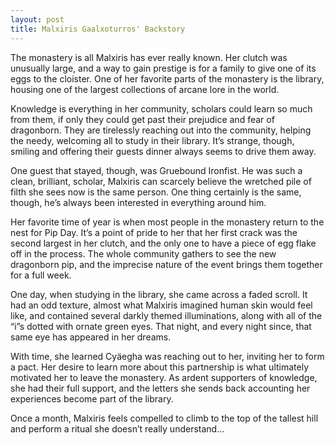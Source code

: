 ```yaml
---
layout: post
title: Malxiris Gaalxoturros' Backstory
---
```


The monastery is all Malxiris has ever really known. Her clutch was
unusually large, and a way to gain prestige is for a family to give
one of its eggs to the cloister. One of her favorite parts of the
monastery is the library, housing one of the largest collections of
arcane lore in the world.

Knowledge is everything in her community, scholars could learn so much
from them, if only they could get past their prejudice and fear of
dragonborn. They are tirelessly reaching out into the community,
helping the needy, welcoming all to study in their library. It’s
strange, though, smiling and offering their guests dinner always seems
to drive them away.

One guest that stayed, though, was Gruebound Ironfist. He was such a
clean, brilliant, scholar, Malxiris can scarcely believe the wretched
pile of filth she sees now is the same person. One thing certainly is
the same, though, he’s always been interested in everything around
him.

Her favorite time of year is when most people in the monastery return
to the nest for Pip Day. It’s a point of pride to her that her first
crack was the second largest in her clutch, and the only one to have a
piece of egg flake off in the process. The whole community gathers to
see the new dragonborn pip, and the imprecise nature of the event
brings them together for a full week.

One day, when studying in the library, she came across a faded
scroll. It had an odd texture, almost what Malxiris imagined human
skin would feel like, and contained several darkly themed
illuminations, along with all of the “i”s dotted with ornate green
eyes. That night, and every night since, that same eye has appeared in
her dreams.

With time, she learned Cyäegha was reaching out to her, inviting her
to form a pact. Her desire to learn more about this partnership is
what ultimately motivated her to leave the monastery. As ardent
supporters of knowledge, she had their full support, and the letters
she sends back accounting her experiences become part of the library.

Once a month, Malxiris feels compelled to climb to the top of the
tallest hill and perform a ritual she doesn’t really understand...
